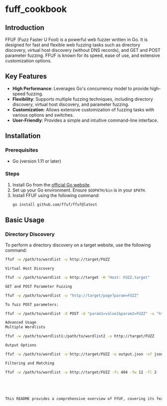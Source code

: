 # fuff_cookbook



## Introduction

FFUF (Fuzz Faster U Fool) is a powerful web fuzzer written in Go. It is designed for fast and flexible web fuzzing tasks such as directory discovery, virtual host discovery (without DNS records), and GET and POST parameter fuzzing. FFUF is known for its speed, ease of use, and extensive customization options.

## Key Features

- **High Performance**: Leverages Go's concurrency model to provide high-speed fuzzing.
- **Flexibility**: Supports multiple fuzzing techniques, including directory discovery, virtual host discovery, and parameter fuzzing.
- **Customization**: Allows extensive customization of fuzzing tasks with various options and switches.
- **User-Friendly**: Provides a simple and intuitive command-line interface.

## Installation

### Prerequisites

- Go (version 1.11 or later)

### Steps

1. Install Go from the [official Go website](https://golang.org/dl/).
2. Set up your Go environment. Ensure `$GOPATH/bin` is in your `$PATH`.
3. Install FFUF using the following command:
    ```sh
    go install github.com/ffuf/ffuf@latest
    ```

## Basic Usage

### Directory Discovery

To perform a directory discovery on a target website, use the following command:
```sh
ffuf -w /path/to/wordlist -u http://target/FUZZ

Virtual Host Discovery

ffuf -w /path/to/wordlist -u http://target -H "Host: FUZZ.target"

GET and POST Parameter Fuzzing

ffuf -w /path/to/wordlist -u "http://target/page?param=FUZZ"

To fuzz POST parameters:

ffuf -w /path/to/wordlist -X POST -d "param1=value1&param2=FUZZ" -u "http://target/page"

Advanced Usage
Multiple Wordlists

ffuf -w /path/to/wordlist1:/path/to/wordlist2 -u http://target/FUZZ

Output Options

ffuf -w /path/to/wordlist -u http://target/FUZZ -o output.json -of json

Filtering and Matching

ffuf -w /path/to/wordlist -u http://target/FUZZ -fc 404 -fw 12 -fl 2





This README provides a comprehensive overview of FFUF, covering its features, installation, usage, advanced options, and contribution guidelines. It's structured to be easily searchable and informative for anyone interested in using or learning about FFUF.







